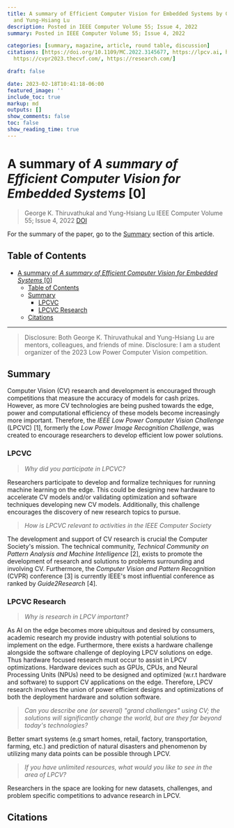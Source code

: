 ```yaml
---
title: A summary of Efficient Computer Vision for Embedded Systems by George K. Thiruvathukal
  and Yung-Hsiang Lu
description: Posted in IEEE Computer Volume 55; Issue 4, 2022
summary: Posted in IEEE Computer Volume 55; Issue 4, 2022

categories: [summary, magazine, article, round table, discussion]
citations: [https://doi.org/10.1109/MC.2022.3145677, https://lpcv.ai, https://www.computer.org/communities/technical-committees/tcpami,
  https://cvpr2023.thecvf.com/, https://research.com/]

draft: false

date: 2023-02-18T10:41:18-06:00
featured_image: ''
include_toc: true
markup: md
outputs: []
show_comments: false
toc: false
show_reading_time: true
---
```


# A summary of *A summary of Efficient Computer Vision for Embedded Systems* \[0\]

> George K. Thiruvathukal and Yung-Hsiang Lu IEEE Computer Volume 55; Issue 4,
> 2022 [DOI](https://doi.org/10.1109/MC.2022.3145677)

For the summary of the paper, go to the [Summary](#summary) section of this
article.

## Table of Contents

- [A summary of *A summary of Efficient Computer Vision for Embedded Systems* \[0\]](#a-summary-of-a-summary-of-efficient-computer-vision-for-embedded-systems-0)
  - [Table of Contents](#table-of-contents)
  - [Summary](#summary)
    - [LPCVC](#lpcvc)
    - [LPCVC Research](#lpcvc-research)
  - [Citations](#citations)

______________________________________________________________________

> Disclosure: Both George K. Thiruvathukal and Yung-Hsiang Lu are mentors,
> colleagues, and friends of mine. Disclosure: I am a student organizer of the
> 2023 Low Power Computer Vision competition.

## Summary

Computer Vision (CV) research and development is encouraged through competitions
that measure the accuracy of models for cash prizes. However, as more CV
technologies are being pushed towards the edge, power and computational
efficiency of these models become increasingly more important. Therefore, the
*IEEE Low Power Computer Vision Challenge* (LPCVC) \[1\], formerly the *Low
Power Image Recognition Challenge*, was created to encourage researchers to
develop efficient low power solutions.

### LPCVC

> *Why did you participate in LPCVC?*

Researchers participate to develop and formalize techniques for running machine
learning on the edge. This could be designing new hardware to accelerate CV
models and/or validating optimization and software techniques developing new CV
models. Additionally, this challenge encourages the discovery of new research
topics to pursue.

> *How is LPCVC relevant to activities in the IEEE Computer Society*

The development and support of CV research is crucial the Computer Society's
mission. The technical community, *Technical Community on Pattern Analysis and
Machine Intelligence* \[2\], exists to promote the development of research and
solutions to problems surrounding and involving CV. Furthermore, the *Computer
Vision and Pattern Recognition* (CVPR) conference \[3\] is currently IEEE's most
influential conference as ranked by *Guide2Research* \[4\].

### LPCVC Research

> *Why is research in LPCV important?*

As AI on the edge becomes more ubiquitous and desired by consumers, academic
research my provide industry with potential solutions to implement on the edge.
Furthermore, there exists a hardware challenge alongside the software challenge
of deploying LPCV solutions on edge. Thus hardware focused research must occur
to assist in LPCV optimizations. Hardware devices such as GPUs, CPUs, and Neural
Processing Units (NPUs) need to be designed and optimized (w.r.t hardware and
software) to support CV applications on the edge. Therefore, LPCV research
involves the union of power efficient designs and optimizations of both the
deployment hardware and solution software.

> *Can you describe one (or several) "grand challenges" using CV; the solutions
> will significantly change the world, but are they far beyond today's
> technologies?*

Better smart systems (e.g smart homes, retail, factory, transportation, farming,
etc.) and prediction of natural disasters and phenomenon by utilizing many data
points can be possible through LPCV.

> *If you have unlimited resources, what would you like to see in the area of
> LPCV?*

Researchers in the space are looking for new datasets, challenges, and problem
specific competitions to advance research in LPCV.

## Citations

